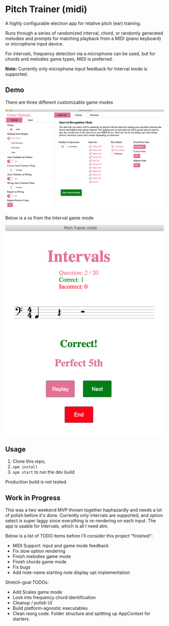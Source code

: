 # Pitch Trainer (midi)

A highly configurable electron app for relative pitch (ear) training.

Runs through a series of randomized interval, chord, or randomly generated melodies and prompts for matching playback from a MIDI (piano keyboard) or microphone input device.

For intervals, frequency detection via a microphone can be used, but for chords and melodies game types, MIDI is preferred.

**Note:** Currently only microphone input feedback for Interval mode is supported.

## Demo

There are three different customizable game modes

![Options Demo](./docs/options_demo.png)

Below is a ss from the Interval game mode

![Interval Demo](./docs/interval_demo.png)

## Usage

1. Clone this repo, 
2. `npm install`
3. `npm start` to run the dev build

Production build is not tested.

## Work in Progress

This was a two weekend MVP thrown together haphazardly and needs a lot of polish before it's done. Currently only intervals are supported, and option select is super laggy since everything is re-rendering on each input. The app is usable for Intervals, which is all I need atm.

Below is a list of TODO items before I'll consider this project "finished":

- MIDI Support: input and game mode feedback
- Fix slow option rendering
- Finish melodies game mode
- Finish chords game mode
- Fix bugs
- Add note-name starting note display opt implementation

Stretch-goal TODOs:

- Add Scales game mode
- Look into frequency chord identification 
- Cleanup / polish UI
- Build platform-agnostic executables 
- Clean reorg code. Folder structure and splitting up AppContext for starters.  



